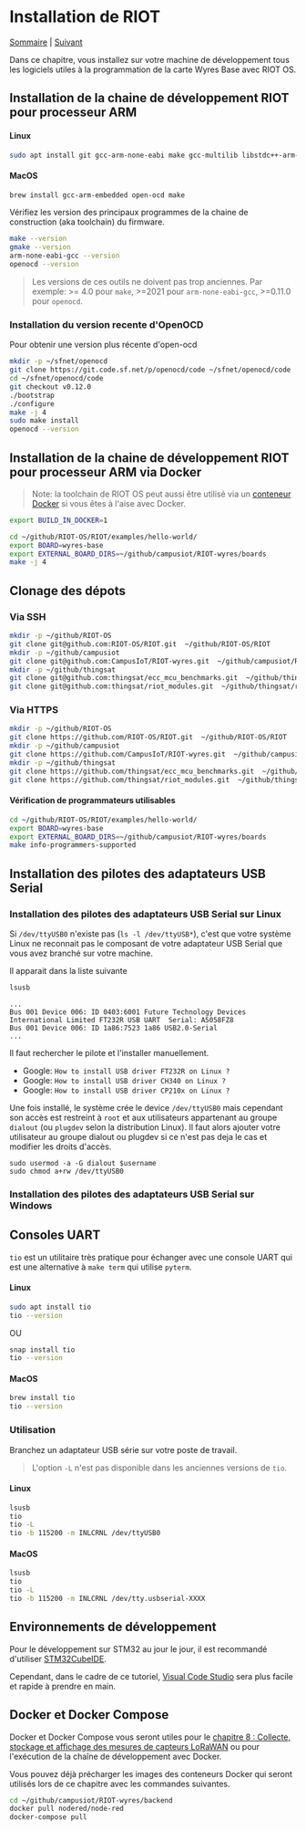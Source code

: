 # Installation de RIOT

[Sommaire](README.md) |  [Suivant](02.md)

Dans ce chapitre, vous installez sur votre machine de développement tous les logiciels utiles à la programmation de la carte Wyres Base avec RIOT OS.


## Installation de la chaine de développement RIOT pour processeur ARM

#### Linux 

```bash
sudo apt install git gcc-arm-none-eabi make gcc-multilib libstdc++-arm-none-eabi-newlib openocd gdb-multiarch doxygen wget unzip python3-serial
```

#### MacOS

```bash
brew install gcc-arm-embedded open-ocd make
```

Vérifiez les version des principaux programmes de la chaine de construction (aka toolchain) du firmware.
```bash
make --version
gmake --version
arm-none-eabi-gcc --version
openocd --version
```

> Les versions de ces outils ne doivent pas trop anciennes. Par exemple: >= 4.0 pour `make`, >=2021 pour `arm-none-eabi-gcc`,  >=0.11.0 pour `openocd`.

### Installation du version recente d'OpenOCD
Pour obtenir une version plus récente d'open-ocd
```bash
mkdir -p ~/sfnet/openocd
git clone https://git.code.sf.net/p/openocd/code ~/sfnet/openocd/code
cd ~/sfnet/openocd/code
git checkout v0.12.0
./bootstrap
./configure
make -j 4
sudo make install
openocd --version
```

## Installation de la chaine de développement RIOT pour processeur ARM via Docker

> Note: la toolchain de RIOT OS peut aussi être utilisé via un [conteneur Docker](https://doc.riot-os.org/build-in-docker.html) si vous êtes à l'aise avec Docker.

```bash
export BUILD_IN_DOCKER=1

cd ~/github/RIOT-OS/RIOT/examples/hello-world/
export BOARD=wyres-base
export EXTERNAL_BOARD_DIRS=~/github/campusiot/RIOT-wyres/boards
make -j 4
```

## Clonage des dépots

### Via SSH
```bash
mkdir -p ~/github/RIOT-OS
git clone git@github.com:RIOT-OS/RIOT.git  ~/github/RIOT-OS/RIOT
mkdir -p ~/github/campusiot
git clone git@github.com:CampusIoT/RIOT-wyres.git  ~/github/campusiot/RIOT-wyres
mkdir -p ~/github/thingsat
git clone git@github.com:thingsat/ecc_mcu_benchmarks.git  ~/github/thingsat/ecc_mcu_benchmarks
git clone git@github.com:thingsat/riot_modules.git  ~/github/thingsat/riot_modules
```

### Via HTTPS
```bash
mkdir -p ~/github/RIOT-OS
git clone https://github.com/RIOT-OS/RIOT.git  ~/github/RIOT-OS/RIOT
mkdir -p ~/github/campusiot
git clone https://github.com/CampusIoT/RIOT-wyres.git  ~/github/campusiot/RIOT-wyres
mkdir -p ~/github/thingsat
git clone https://github.com/thingsat/ecc_mcu_benchmarks.git  ~/github/thingsat/ecc_mcu_benchmarks
git clone https://github.com/thingsat/riot_modules.git  ~/github/thingsat/riot_modules
```

#### Vérification de programmateurs utilisables

```bash
cd ~/github/RIOT-OS/RIOT/examples/hello-world/
export BOARD=wyres-base
export EXTERNAL_BOARD_DIRS=~/github/campusiot/RIOT-wyres/boards
make info-programmers-supported
```

## Installation des pilotes des adaptateurs USB Serial

### Installation des pilotes des adaptateurs USB Serial sur Linux

Si `/dev/ttyUSB0` n'existe pas (`ls -l /dev/ttyUSB*`), c'est que votre système Linux ne reconnait pas le composant de votre adaptateur USB Serial que vous avez branché sur votre machine.

Il apparait dans la liste suivante
```bash
lsusb
```

```
...
Bus 001 Device 006: ID 0403:6001 Future Technology Devices International Limited FT232R USB UART  Serial: A5058FZ8
Bus 001 Device 006: ID 1a86:7523 1a86 USB2.0-Serial 
...
```

Il faut rechercher le pilote et l'installer manuellement.
* Google: `How to install USB driver FT232R on Linux ?`
* Google: `How to install USB driver CH340 on Linux ?`
* Google: `How to install USB driver CP210x on Linux ?`

Une fois installé, le système crée le device `/dev/ttyUSB0` mais cependant son accès est restreint à `root` et aux utilisateurs appartenant au groupe `dialout` (ou `plugdev` selon la distribution Linux). Il faut alors ajouter votre utilisateur au groupe dialout ou plugdev si ce n'est pas deja le cas et modifier les droits d'accès.

```
sudo usermod -a -G dialout $username 
sudo chmod a+rw /dev/ttyUSB0
```

### Installation des pilotes des adaptateurs USB Serial sur Windows


## Consoles UART

`tio` est un utilitaire très pratique pour échanger avec une console UART qui est une alternative à `make term` qui utilise `pyterm`.

#### Linux 

```bash
sudo apt install tio
tio --version
```
OU

```bash
snap install tio
tio --version
```

#### MacOS

```bash
brew install tio
tio --version
```
### Utilisation

Branchez un adaptateur USB série sur votre poste de travail.

> L'option `-L` n'est pas disponible dans les anciennes versions de `tio`.

#### Linux

```bash
lsusb
tio
tio -L
tio -b 115200 -m INLCRNL /dev/ttyUSB0
```

#### MacOS

```bash
lsusb
tio
tio -L
tio -b 115200 -m INLCRNL /dev/tty.usbserial-XXXX
```

## Environnements de développement

Pour le développement sur STM32 au jour le jour, il est recommandé d'utiliser [STM32CubeIDE](https://www.st.com/en/development-tools/stm32cubeide.html).

Cependant, dans le cadre de ce tutoriel, [Visual Code Studio](https://code.visualstudio.com/) sera plus facile et rapide à prendre en main.

## Docker et Docker Compose

Docker et Docker Compose vous seront utiles pour le [chapitre 8 : Collecte, stockage et affichage des mesures de capteurs LoRaWAN](08.md) ou pour l'exécution de la chaîne de développement avec Docker.

Vous pouvez déjà précharger les images des conteneurs Docker qui seront utilisés lors de ce chapitre avec les commandes suivantes.

```bash
cd ~/github/campusiot/RIOT-wyres/backend
docker pull nodered/node-red
docker-compose pull
```


